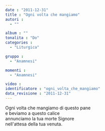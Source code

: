 ```yaml
---
date : "2011-12-31"
title : "Ogni volta che mangiamo"
autori : 
  - ""

album : ""
tonalita : "Do"
categories : 
  - "Liturgica"

gruppo : 
  - "Anamnesi"

momenti : 
  - "Anamnesi"

video : 
identificatore : "ogni_volta_che_mangiamo"
data_revisione : "2011-12-31"
---
```

  
  
Ogni volta che mangiamo di questo pane    
e beviamo a questo calice    
annunciamo la tua morte Signore    
nell'attesa della tua venuta.  
  
  
  
